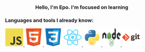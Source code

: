 
<h3 align="center">Hello, I'm Epo. I'm focused on learning</h3>



<h3 align="left">Languages and tools I already know:</h3>
<p align="left"> <a href="https://www.w3schools.com/css/" target="_blank" rel="noreferrer"> <a href="https://developer.mozilla.org/en-US/docs/Web/JavaScript" target="_blank" rel="noreferrer"> <img src="https://raw.githubusercontent.com/devicons/devicon/master/icons/javascript/javascript-original.svg" alt="javascript" width="60" height="60"/> </a>
<a href="https://www.w3.org/html/" target="_blank" rel="noreferrer"> <img src="https://raw.githubusercontent.com/devicons/devicon/master/icons/html5/html5-original.svg" alt="html5" width="60" height="60"/> </a>
<img src="https://raw.githubusercontent.com/devicons/devicon/master/icons/css3/css3-original.svg" alt="css3" width="60" height="60"/> </a>
<a href="https://reactjs.org/" target="_blank" rel="noreferrer"> <img src="https://raw.githubusercontent.com/devicons/devicon/master/icons/react/react-original.svg" alt="react" width="60" height="60"/> </a>
</a> <a href="https://www.python.org" target="_blank" rel="noreferrer"> <img src="https://raw.githubusercontent.com/devicons/devicon/master/icons/python/python-original.svg" alt="python" width="60" height="60"/> </a>
<a href="https://nodejs.org" target="_blank" rel="noreferrer"> <img src="https://raw.githubusercontent.com/Murka007/Murka007/main/img/nodejs.svg" alt="nodejs" width="60" height="60"/> </a> 
<a href="https://git-scm.com/" target="_blank" rel="noreferrer"> <img src="https://raw.githubusercontent.com/devicons/devicon/master/icons/git/git-original-wordmark.svg" alt="git" width="60" height="60"/> </a>  



